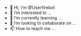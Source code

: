 - 👋 Hi, I’m @Userfirebot
- 👀 I’m interested in ...
- 🌱 I’m currently learning ...
- 💞️ I’m looking to collaborate on ...
- 📫 How to reach me ...

<!---
Userfirebot/Userfirebot is a ✨ special ✨ repository because its `README.md` (this file) appears on your GitHub profile.
You can click the Preview link to take a look at your changes.
--->
